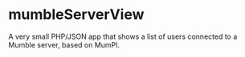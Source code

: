 mumbleServerView
================

A very small PHP/JSON app that shows a list of users connected to a Mumble server, based on MumPI.
